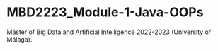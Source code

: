 # MBD2223_Module-1-Java-OOPs
Máster of Big Data and Artificial Intelligence 2022-2023 (University of Málaga).
